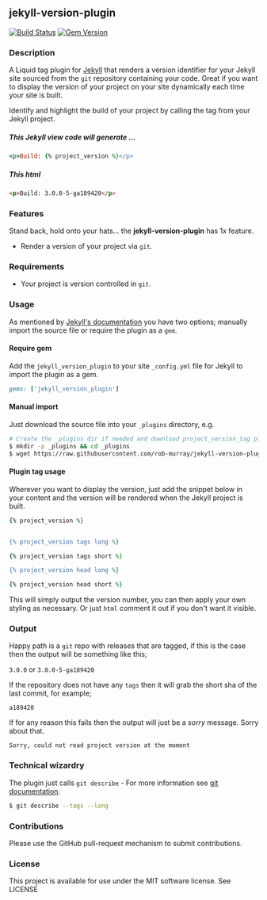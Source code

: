 ## jekyll-version-plugin

[![Build Status](https://travis-ci.org/rob-murray/jekyll-version-plugin.svg)](https://travis-ci.org/rob-murray/jekyll-version-plugin)
[![Gem Version](https://badge.fury.io/rb/jekyll_version_plugin.svg)](http://badge.fury.io/rb/jekyll_version_plugin)

### Description

A Liquid tag plugin for [Jekyll](http://jekyllrb.com/) that renders a version identifier for your Jekyll site sourced from the `git` repository containing your code. Great if you want to display the version of your project on your site dynamically each time your site is built.

Identify and highlight the build of your project by calling the tag from your Jekyll project.

##### This Jekyll view code will generate ...

```ruby
<p>Build: {% project_version %}</p>
```

##### This html

```html
<p>Build: 3.0.0-5-ga189420</p>
```


### Features

Stand back, hold onto your hats... the **jekyll-version-plugin** has 1x feature.

* Render a version of your project via `git`.


### Requirements

* Your project is version controlled in `git`.


### Usage

As mentioned by [Jekyll's documentation](http://jekyllrb.com/docs/plugins/#installing-a-plugin) you have two options; manually import the source file or require the plugin as a `gem`.


#### Require gem

Add the `jekyll_version_plugin` to your site `_config.yml` file for Jekyll to import the plugin as a gem.

```ruby
gems: ['jekyll_version_plugin']
```


#### Manual import

Just download the source file into your `_plugins` directory, e.g.

```bash
# Create the _plugins dir if needed and download project_version_tag plugin
$ mkdir -p _plugins && cd _plugins
$ wget https://raw.githubusercontent.com/rob-murray/jekyll-version-plugin/master/lib/jekyll_version_plugin.rb
```


#### Plugin tag usage

Wherever you want to display the version, just add the snippet below in your content and the version will be rendered when the Jekyll project is built.

```ruby
{% project_version %}


{% project_version tags long %}

{% project_version tags short %}

{% project_version head long %}

{% project_version head short %}
```

This will simply output the version number, you can then apply your own styling as necessary. Or just `html` comment it out if you don't want it visible.


### Output

Happy path is a `git` repo with releases that are tagged, if this is the case then the output will be something like this;

`3.0.0` or `3.0.0-5-ga189420`

If the repository does not have any `tags` then it will grab the short sha of the last commit, for example;

`a189420`

If for any reason this fails then the output will just be a *sorry* message. Sorry about that.

`Sorry, could not read project version at the moment`


### Technical wizardry

The plugin just calls `git describe` - For more information see [git documentation](http://git-scm.com/docs/git-describe).

```bash
$ git describe --tags --long
```


### Contributions

Please use the GitHub pull-request mechanism to submit contributions.


### License

This project is available for use under the MIT software license.
See LICENSE
